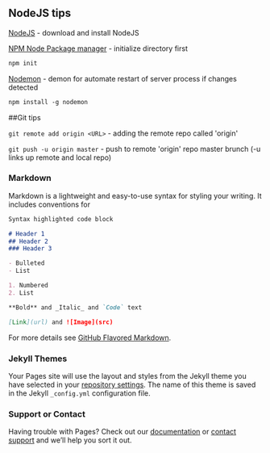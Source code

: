 ## NodeJS tips

[NodeJS](https://nodejs.org/en/) - download and install NodeJS

[NPM Node Package manager](https://www.npmjs.com/) - initialize directory first
```markdown
npm init 
```

[Nodemon](https://nodemon.io/) - demon for automate restart of server process if changes detected
```markdown
npm install -g nodemon
```

##Git tips

`git remote add origin <URL>` - adding the remote repo called 'origin'

`git push -u origin master` - push to remote 'origin' repo master brunch (-u links up remote and local repo)

### Markdown

Markdown is a lightweight and easy-to-use syntax for styling your writing. It includes conventions for

```markdown
Syntax highlighted code block

# Header 1
## Header 2
### Header 3

- Bulleted
- List

1. Numbered
2. List

**Bold** and _Italic_ and `Code` text

[Link](url) and ![Image](src)
```

For more details see [GitHub Flavored Markdown](https://guides.github.com/features/mastering-markdown/).

### Jekyll Themes

Your Pages site will use the layout and styles from the Jekyll theme you have selected in your [repository settings](https://github.com/ivanakaobiwan/ivanakaobiwan.github.io/settings). The name of this theme is saved in the Jekyll `_config.yml` configuration file.

### Support or Contact

Having trouble with Pages? Check out our [documentation](https://help.github.com/categories/github-pages-basics/) or [contact support](https://github.com/contact) and we’ll help you sort it out.
